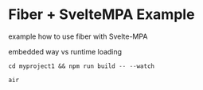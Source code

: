 
# Fiber + SvelteMPA Example

example how to use fiber with Svelte-MPA

embedded way vs runtime loading

```
cd myproject1 && npm run build -- --watch

air    
```